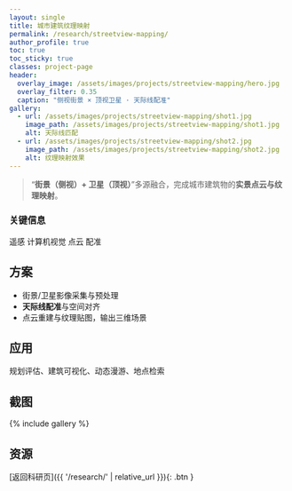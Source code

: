 ```yaml
---
layout: single
title: 城市建筑纹理映射
permalink: /research/streetview-mapping/
author_profile: true
toc: true
toc_sticky: true
classes: project-page
header:
  overlay_image: /assets/images/projects/streetview-mapping/hero.jpg
  overlay_filter: 0.35
  caption: "侧视街景 × 顶视卫星 · 天际线配准"
gallery:
  - url: /assets/images/projects/streetview-mapping/shot1.jpg
    image_path: /assets/images/projects/streetview-mapping/shot1.jpg
    alt: 天际线匹配
  - url: /assets/images/projects/streetview-mapping/shot2.jpg
    image_path: /assets/images/projects/streetview-mapping/shot2.jpg
    alt: 纹理映射效果
---
```


> “**街景（侧视）+ 卫星（顶视）**”多源融合，完成城市建筑物的**实景点云与纹理映射**。

### 关键信息
<div class="tags">
  <span class="tag teal">遥感</span>
  <span class="tag blue">计算机视觉</span>
  <span class="tag green">点云</span>
  <span class="tag purple">配准</span>
</div>

## 方案
- 街景/卫星影像采集与预处理  
- **天际线配准**与空间对齐  
- 点云重建与纹理贴图，输出三维场景

## 应用
规划评估、建筑可视化、动态漫游、地点检索

## 截图
{% include gallery %}

## 资源
[返回科研页]({{ '/research/' | relative_url }}){: .btn }
